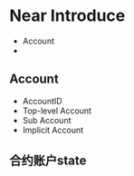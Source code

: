 # Near Introduce

* Account
* 

## Account

* AccountID
* Top-level Account
* Sub Account
* Implicit Account

## 合约账户state
